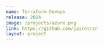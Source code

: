 ```yaml
---
name: Terraform Devops
release: 2024
image: /projects/azure.png
link: https://github.com/jairotrzn
layout: project
---
```

